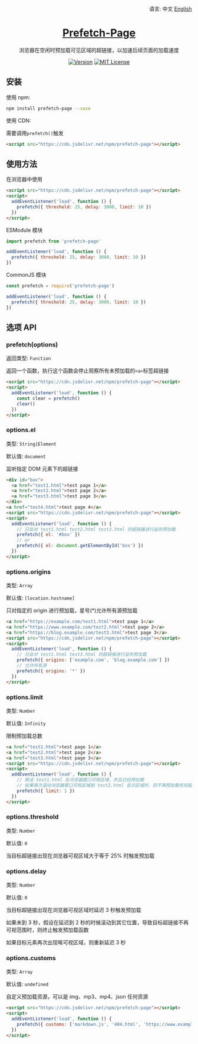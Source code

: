 <div align="right">
  语言:
  中文
  <a title="English" href="/README_EN.md">English</a>
</div>

<h1 align="center"><a href="https://github.com/Lete114/Prefetch-Page" target="_blank">Prefetch-Page</a></h1>
<p align="center">浏览器在空闲时预加载可见区域的超链接，以加速后续页面的加载速度</p>

<p align="center">
    <a href="https://github.com/Lete114/Prefetch-Page/releases/"><img src="https://img.shields.io/npm/v/prefetch-page?logo=npm" alt="Version"></a>
    <a href="https://github.com/Lete114/Prefetch-Page/blob/master/LICENSE"><img src="https://img.shields.io/npm/l/prefetch-page?color=FF5531" alt="MIT License"></a>
</p>

## 安装

使用 npm:

```bash
npm install prefetch-page --save
```

使用 CDN:

需要调用`prefetch()`触发

```html
<script src="https://cdn.jsdelivr.net/npm/prefetch-page"></script>
```

## 使用方法

在浏览器中使用

```html
<script src="https://cdn.jsdelivr.net/npm/prefetch-page"></script>
<script>
  addEventListener('load', function () {
    prefetch({ threshold: 25, delay: 3000, limit: 10 })
  })
</script>
```

ESModule 模块

```js
import prefetch from 'prefetch-page'

addEventListener('load', function () {
  prefetch({ threshold: 25, delay: 3000, limit: 10 })
})
```

CommonJS 模块

```js
const prefetch = require('prefetch-page')

addEventListener('load', function () {
  prefetch({ threshold: 25, delay: 3000, limit: 10 })
})
```

## 选项 API

### prefetch(options)

返回类型: `Function`

返回一个函数，执行这个函数会停止观察所有未预加载的`<a>`标签超链接

```html
<script src="https://cdn.jsdelivr.net/npm/prefetch-page"></script>
<script>
  addEventListener('load', function () {
    const clear = prefetch()
    clear()
  })
</script>
```

### options.el

类型: `String|Element`

默认值: `document`

监听指定 DOM 元素下的超链接

```html
<div id="box">
  <a href="test1.html">test page 1</a>
  <a href="test2.html">test page 2</a>
  <a href="test3.html">test page 3</a>
</div>
<a href="test4.html">test page 4</a>
<script src="https://cdn.jsdelivr.net/npm/prefetch-page"></script>
<script>
  addEventListener('load', function () {
    // 只会对 test1.html test2.html test3.html 的超链接进行监听预加载
    prefetch({ el: '#box' })
    // or
    prefetch({ el: document.getElementById('box') })
  })
</script>
```

### options.origins

类型: `Array`

默认值: `[location.hostname]`

只对指定的 origin 进行预加载，星号(\*)允许所有源预加载

```html
<a href="https://example.com/test1.html">test page 1</a>
<a href="https://www.example.com/test2.html">test page 2</a>
<a href="https://blog.example.com/test3.html">test page 3</a>
<script src="https://cdn.jsdelivr.net/npm/prefetch-page"></script>
<script>
  addEventListener('load', function () {
    // 只会对 test1.html test3.html 的超链接进行监听预加载
    prefetch({ origins: ['example.com', 'blog.example.com'] })
    // 允许所有源
    prefetch({ origins: '*' })
  })
</script>
```

### options.limit

类型: `Number`

默认值: `Infinity`

限制预加载总数

```html
<a href="test1.html">test page 1</a>
<a href="test2.html">test page 2</a>
<a href="test3.html">test page 3</a>
<script src="https://cdn.jsdelivr.net/npm/prefetch-page"></script>
<script>
  addEventListener('load', function () {
    // 假设 test1.html 在浏览器窗口可视区域，并且已经预加载
    // 如果再次滚动浏览器窗口可视区域到 test2.html 显示区域时，则不再预加载任何超链接，已超出限制
    prefetch({ limit: 1 })
  })
</script>
```

### options.threshold

类型: `Number`

默认值: `0`

当目标超链接出现在浏览器可视区域大于等于 25% 时触发预加载

### options.delay

类型: `Number`

默认值: `0`

当目标超链接出现在浏览器可视区域时延迟 3 秒触发预加载

如果未到 3 秒，假设在延迟到 2 秒的时候滚动到其它位置，导致目标超链接不再可视范围时，则终止触发预加载函数

如果目标元素再次出现唉可视区域，则重新延迟 3 秒

### options.customs

类型: `Array`

默认值: `undefined`

自定义预加载资源，可以是 img、mp3、mp4、json 任何资源

```html
<script src="https://cdn.jsdelivr.net/npm/prefetch-page"></script>
<script>
  addEventListener('load', function () {
    prefetch({ customs: ['markdown.js', '404.html', 'https://www.example.com'] })
  })
</script>
```
